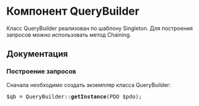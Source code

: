 <h1>Компонент QueryBuilder</h1>
<p>Класс QueryBuilder реализован по шаблону Singleton. Для построения запросов можно использовать метод Chaining.</p>

<h2>Документация</h2>

<h3>Построение запросов</h3>
<p>Сначала необходимо создать экземпляр класса QueryBuilder:</p>

<pre>$qb = QueryBuilder::<b>getInstance</b>(PDO $pdo);</pre>